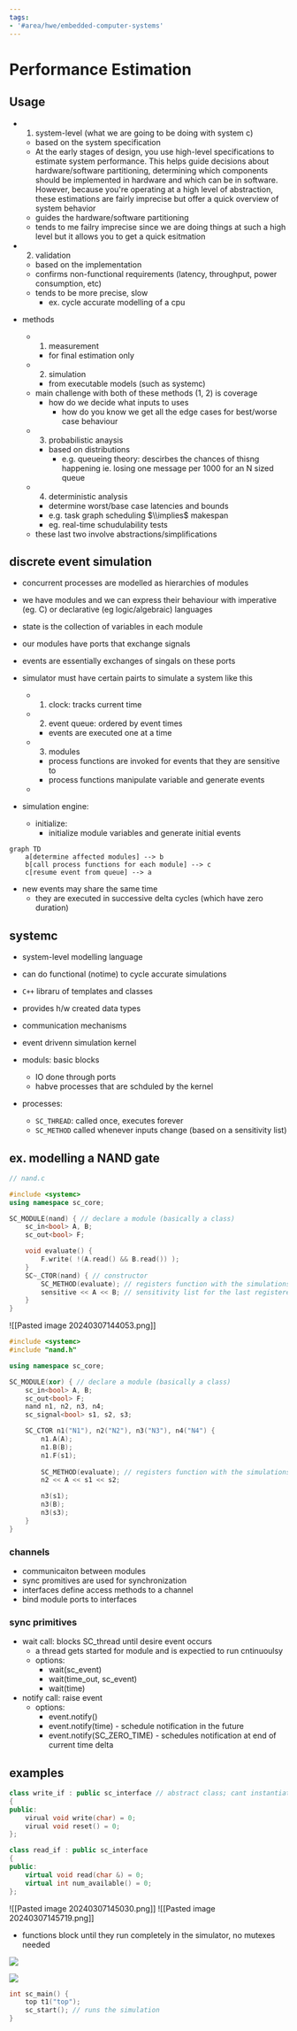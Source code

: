 ```yaml
---
tags:
- '#area/hwe/embedded-computer-systems'
---
```


# Performance Estimation

## Usage

- 1. system-level (what we are going to be doing with system c)

  - based on the system specification
  - At the early stages of design, you use high-level specifications to estimate system performance. This helps guide decisions about hardware/software partitioning, determining which components should be implemented in hardware and which can be in software. However, because you're operating at a high level of abstraction, these estimations are fairly imprecise but offer a quick overview of system behavior
  - guides the hardware/software partitioning
  - tends to me failry imprecise since we are doing things at such a high level but it allows you to get a quick esitmation

- 2. validation

  - based on the implementation
  - confirms non-functional requirements (latency, throughput, power consumption, etc)
  - tends to be more precise, slow
    - ex. cycle accurate modelling of a cpu

- methods

  - 1. measurement
    - for final estimation only
  - 2. simulation
    - from executable models (such as systemc)
  - main challenge with both of these methods (1, 2) is coverage
    - how do we decide what inputs to uses
      - how do you know we get all the edge cases for best/worse case behaviour
  - 3. probabilistic anaysis
    - based on distributions
      - e.g. queueing theory: descirbes the chances of thisng happening ie. losing one message per 1000 for an N sized queue
  - 4. deterministic analysis
    - determine worst/base case latencies and bounds
    - e.g. task graph scheduling $\\implies$ makespan
    - eg. real-time schudulability tests
  - these last two involve abstractions/simplifications

## discrete event simulation

- concurrent processes are modelled as hierarchies of modules

- we have modules and we can express their behaviour with imperative (eg. C) or declarative (eg logic/algebraic) languages

- state is the collection of variables in each module

- our modules have ports that exchange signals

- events are essentially exchanges of singals on these ports

- simulator must have certain pairts to simulate a system like this

  - 1. clock: tracks current time
  - 2. event queue: ordered by event times
    - events are executed one at a time
  - 3. modules
    - process functions are invoked for events that they are sensitive to
    - process functions manipulate variable and generate events
  -

- simulation engine:

  - initialize:
    - initialize module variables and generate initial events

```mermaid
graph TD
	a[determine affected modules] --> b
	b[call process functions for each module] --> c
	c[resume event from queue] --> a
```

- new events may share the same time
  - they are executed in successive delta cycles (which have zero duration)

## systemc

- system-level modelling language

- can do functional (notime) to cycle accurate simulations

- `C++` libraru of templates and classes

- provides h/w created data types

- communication mechanisms

- event drivenn simulation kernel

- moduls: basic blocks

  - IO done through ports
  - habve processes that are schduled by the kernel

- processes:

  - `SC_THREAD`: called once, executes forever
  - `SC_METHOD` called whenever inputs change (based on a sensitivity list)

## ex. modelling a NAND gate

```cpp
// nand.c

#include <systemc>
using namespace sc_core;

SC_MODULE(nand) { // declare a module (basically a class)
	sc_in<bool> A, B;
	sc_out<bool> F;

	void evaluate() {
		F.write( !(A.read() && B.read()) );
	}
	SC~_CTOR(nand) { // constructor
		SC_METHOD(evaluate); // registers function with the simulations kernel
		sensitive << A << B; // sensitivity list for the last registered method
	}
}
```

!\[\[Pasted image 20240307144053.png\]\]

```cpp
#include <systemc>
#include "nand.h"

using namespace sc_core;

SC_MODULE(xor) { // declare a module (basically a class)
	sc_in<bool> A, B;
	sc_out<bool> F;
	nand n1, n2, n3, n4;
	sc_signal<bool> s1, s2, s3;

	SC_CTOR n1("N1"), n2("N2"), n3("N3"), n4("N4") {
		n1.A(A);
		n1.B(B);
		n1.F(s1);
		
		SC_METHOD(evaluate); // registers function with the simulations kernel
		n2 << A << s1 << s2;

		n3(s1);
		n3(B);
		n3(s3);
	}
}
```

### channels

- communicaiton between modules
- sync promitives are used for synchronization
- interfaces define access methods to a channel
- bind module ports to interfaces

### sync primitives

- wait call: blocks SC_thread until desire event occurs
  - a thread gets started for module and is expectied to run cntinuoulsy
  - options:
    - wait(sc_event)
    - wait(time_out, sc_event)
    - wait(time)
- notify call: raise event
  - options:
    - event.notify()
    - event.notify(time) - schedule notification in the future
    - event.notify(SC_ZERO_TIME) - schedules notification at end of current time delta

## examples

```cpp
class write_if : public sc_interface // abstract class; cant instantiate
{
public:
	virual void write(char) = 0;
	virual void reset() = 0;
};

class read_if : public sc_interface
{
public:
	virtual void read(char &) = 0;
	virtual int num_available() = 0;
};

```

!\[\[Pasted image 20240307145030.png\]\]
!\[\[Pasted image 20240307145719.png\]\]

- functions block until they run completely in the simulator, no mutexes needed

![](Pasted%20image%2020240307145902.png)

![](Pasted%20image%2020240307150125.png)

```cpp
int sc_main() {
	top t1("top");
	sc_start(); // runs the simulation
}
```